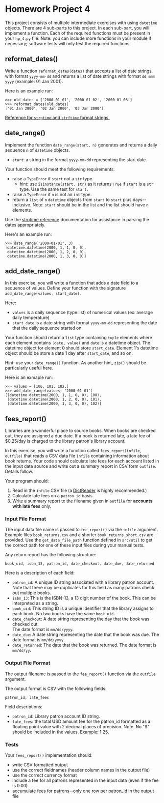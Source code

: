 # Homework Project 4
This project consists of multiple intermediate exercises with using `datetime` objects. There are 4 sub-parts
to this project.  In each sub-part, you will implement a function.  Each of the required functions must be present
in your `hp_4.py` file.  Note: you can include more functions in your module if 
necessary; software tests will only test the required functions.

## reformat_dates()
Write a function `reformat_dates(dates)` that accepts a list of date strings with 
format `yyyy-mm-dd` and returns a list of date strings with format `dd mmm yyyy` 
(example: 01 Jan 2001). 

Here is an example run:

```pycon
>>> old_dates = ['2000-01-01', '2000-01-02', '2000-01-03']
>>> reformat_dates(old_dates)
['01 Jan 2000', '02 Jan 2000', '03 Jan 2000']
```

[Reference for `strptime` and `strftime` format strings. ](https://docs.python.org/3/library/datetime.html#strftime-and-strptime-behavior)

## date_range()
Implement the function `date_range(start, n)` generates and
returns a daily sequence `n` of `datetime` objects.

- `start`: a string in the format `yyyy-mm-dd` representing the start date.

Your function should meet the following requirements:

- raise a `TypeError` if `start` not  a `str` type.
  - hint: use `isinstance(start, str)` as it returns `True` if `start` is a `str` type. Use the same test for `start`.
- raise a `TypeError` if `n` is not an `int` type.
- return a `list` of `n` `datetime` objects from `start` to `start` plus days--inclusive.  Note: `start` should be in the list and the list should have `n` elements.

Use the [strptime reference](https://docs.python.org/3/library/datetime.html#strftime-and-strptime-format-codes) documentation for assistance in parsing the dates appropriately.


Here's an example run:

```pycon
>>> date_range('2000-01-01', 3)
[datetime.datetime(2000, 1, 1, 0, 0),
 datetime.datetime(2000, 1, 2, 0, 0),
 datetime.datetime(2000, 1, 3, 0, 0)]
```

## add_date_range()
In this exercise, you will write a function that adds a date field to a sequence of values. Define your function
with the signature `add_date_range(values, start_date)`.

Here:
- `values` is a daily sequence (type list) of numerical values (ex: average daily temperature)
- `start_date` is a date string with format `yyyy-mm-dd` representing the date that the daily sequence started on.

Your function should return a `list` type containing `tuple` elements where each element contains `(date, value)` and `date` is a datetime object. The datetime object for
element 0 should store `start_date`.  Element 1's datetime object should be store a date 1 day after `start_date`, and so on.

Hint: use your `date_range()` function. As another hint, `zip()` should be particularly useful here.

Here is an exmaple run:

```pycon
>>> values = [100, 101, 102,]
>>> add_date_range(values, '2000-01-01')
[(datetime.datetime(2000, 1, 1, 0, 0), 100),
 (datetime.datetime(2000, 1, 2, 0, 0), 101),
 (datetime.datetime(2000, 1, 3, 0, 0), 102)]
```

## fees_report()
Libraries are a wonderful place to source books. When books are checked out, they are assigned a due date. If a book is returned late, a late fee of $0.25/day is charged to the library patron's library account.

In this exercise, you will write a function called `fees_report(infile, outfile)` that reads a CSV data file `infile` containing information about book returns.  Your code should calculate late fees for each account listed in the input data source and write out a summary report in CSV form `outfile`.  Details follow.

    
Your program should:

1. Read in the `infile` CSV file (a [DictReader](https://docs.python.org/3.10/library/csv.html#csv.DictReader) is highly recommended.)
2. Calculate late fees on a `patron_id` basis.
3. Write a summary report to the filename given in `outfile` for **accounts with late fees** only.


### Input File Format

The input data file name is passed to `fee_report()` via the `infile` argument. 
Example files `book_returns.csv` and a shorter `book_returns_short.csv` are provided. 
Use the `get_data_file_path` function defined in `src/util` to get the correct path 
for one of these input files during your manual tests.

Any return report has the following structure:

```
book_uid, isbn_13, patron_id, date_checkout, date_due, date_returned
```

Here is a description of each field:

- `patron_id`: A unique ID string associated with a library patron account.  Note that there may be duplicates for this field as many patrons check out multiple books.
- `isbn_13`: This is the ISBN-13, a 13 digit number of the book. This can be interpreted as a string.
- `book_uid`: This string ID is a unique identifier that the library assigns to each book.  No two books have the same `book_uid`.
- `date_checkout`: A date string representing the day that the book was checked out.  
  The date format is `mm/dd/yyyy`.
- `date_due`: A date string representing the date that the book was due.  The date 
  format is `mm/dd/yyyy`.
- `date_returned`: The date that the book was returned. The date format is `mm/dd/yy`.

### Output File Format
The output filename is passed to the `fee_report()` function via the `outfile` argument.

The output format is CSV with the following fields:

```
patron_id, late_fees
```

Field descriptions:
- `patron_id`: Library patron account ID string.
- `late_fees`: the total USD amount fee for the patron_id formatted as a floating point 
  value with 2 decimal places of precision. Note: No "$" should be included in the values. Example: 1.25.

### Tests
Your `fees_report()` implementation should:
- write CSV formatted output
- use the correct fieldnames (header column names in the output file)
- use the correct currency format
- include a fee for all patrons represented in the input data (even if the fee is 0.00)
- accumulate fees for patrons--only one row per patron_id in the output file

